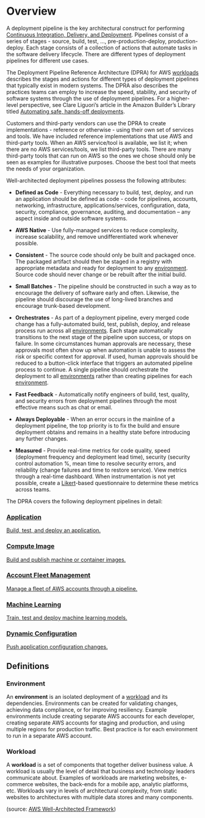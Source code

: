 # Overview

A deployment pipeline is the key architectural construct for performing [Continuous Integration, Delivery, and Deployment](https://aws.amazon.com/devops/continuous-integration/). Pipelines consist of a series of stages - source, build, test, ..., pre-production-deploy, production-deploy. Each stage consists of a collection of actions that automate tasks in the software delivery lifecycle. There are different types of deployment pipelines for different use cases.

The Deployment Pipeline Reference Architecture (DPRA) for AWS [workloads](#workload) describes the stages and actions for different types of deployment pipelines that typically exist in modern systems. The DPRA also describes the practices teams can employ to increase the speed, stability, and security of software systems through the use of deployment pipelines. For a higher-level perspective, see Clare Liguori’s article in the Amazon Builder’s Library titled [Automating safe, hands-off deployments](https://aws.amazon.com/builders-library/automating-safe-hands-off-deployments).

Customers and third-party vendors can use the DPRA to create implementations - reference or otherwise - using their own set of services and tools. We have included reference implementations that use AWS and third-party tools. When an AWS service/tool is available, we list it; when there are no AWS services/tools, we list third-party tools. There are many third-party tools that can run on AWS so the ones we chose should only be seen as examples for illustrative purposes. Choose the best tool that meets the needs of your organization.

Well-architected deployment pipelines possess the following attributes:

* **Defined as Code** - Everything necessary to build, test, deploy, and run an application should be defined as code - code for pipelines, accounts, networking, infrastructure, applications/services, configuration, data, security, compliance, governance, auditing, and documentation – any aspect inside and outside software systems.

* **AWS Native** - Use fully-managed services to reduce complexity, increase scalability, and remove undifferentiated work whenever possible.

* **Consistent** - The source code should only be built and packaged once. The packaged artifact should then be staged in a registry with appropriate metadata and ready for deployment to any [environment](#environment). Source code should never change or be rebuilt after the initial build.

* **Small Batches** - The pipeline should be constructed in such a way as to encourage the delivery of software early and often. Likewise, the pipeline should discourage the use of long-lived branches and encourage trunk-based development.

* **Orchestrates** - As part of a deployment pipeline, every merged code change has a fully-automated build, test, publish, deploy, and release process run across all [environments](#environment). Each stage automatically transitions to the next stage of the pipeline upon success, or stops on failure. In some circumstances human approvals are necessary, these approvals most often show up when automation is unable to assess the risk or specific context for approval. If used, human approvals should be reduced to a button-click interface that triggers an automated pipeline process to continue. A single pipeline should orchestrate the deployment to all [environments](#environment) rather than creating pipelines for each [environment](#environment).

* **Fast Feedback** - Automatically notify engineers of build, test, quality, and security errors from deployment pipelines through the most effective means such as chat or email.

* **Always Deployable** - When an error occurs in the mainline of a deployment pipeline, the top priority is to fix the build and ensure deployment obtains and remains in a healthy state before introducing any further changes.

* **Measured** - Provide real-time metrics for code quality, speed (deployment frequency and deployment lead time), security (security control automation %, mean time to resolve security errors, and reliability (change failures and time to restore service). View metrics through a real-time dashboard. When instrumentation is not yet possible, create a [Likert](https://en.wikipedia.org/wiki/Likert_scale)-based questionnaire to determine these metrics across teams.

The DPRA covers the following deployment pipelines in detail:

<div class="cardwrapper">
    <a href="application-pipeline" class="card">
        <h3>Application</h3>
        <p>
            Build, test, and deploy an application.
        </p>
    </a>
    <a href="compute-image-pipeline" class="card disabled">
        <h3>Compute Image</h3>
        <p>
            Build and publish machine or container images.
        </p>
    </a>
    <a href="account-fleet-management-pipeline" class="card disabled">
        <h3>Account Fleet Management</h3>
        <p>
            Manage a fleet of AWS accounts through a pipeline.
        </p>
    </a>
</div>
<div class="cardwrapper">
    <a href="machine-learning-pipeline" class="card disabled">
        <h3>Machine Learning</h3>
        <p>
            Train, test and deploy machine learning models.
        </p>
    </a>
    <a href="dynamic-configuration-deployment-pipeline" class="card disabled">
        <h3>Dynamic Configuration</h3>
        <p>
            Push application configuration changes.
        </p>
    </a>
</div>

## Definitions

### Environment

An **environment** is an isolated deployment of a [workload](#workload) and its dependencies. Environments can be created for validating changes, achieving data compliance, or for improving resiliency. Example environments include creating separate AWS accounts for each developer, creating separate AWS accounts for staging and production, and using multiple regions for production traffic. Best practice is for each environment to run in a separate AWS account.

### Workload

A **workload** is a set of components that together deliver business value. A workload is usually the level of detail that business and technology leaders communicate about. Examples of workloads are marketing websites, e-commerce websites, the back-ends for a mobile app, analytic platforms, etc. Workloads vary in levels of architectural complexity, from static websites to architectures with multiple data stores and many components.

(source: [AWS Well-Architected Framework](https://docs.aws.amazon.com/wellarchitected/latest/framework/welcome.html))
